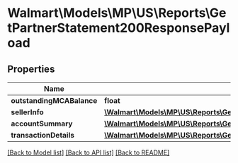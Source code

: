 # Walmart\Models\MP\US\Reports\GetPartnerStatement200ResponsePayload

## Properties

Name | Type | Description | Notes
------------ | ------------- | ------------- | -------------
**outstandingMCABalance** | **float** |  | [optional]
**sellerInfo** | [**\Walmart\Models\MP\US\Reports\GetPartnerStatement200ResponsePayloadSellerInfo**](GetPartnerStatement200ResponsePayloadSellerInfo.md) |  | [optional]
**accountSummary** | [**\Walmart\Models\MP\US\Reports\GetPartnerStatement200ResponsePayloadAccountSummary**](GetPartnerStatement200ResponsePayloadAccountSummary.md) |  | [optional]
**transactionDetails** | [**\Walmart\Models\MP\US\Reports\GetPartnerStatement200ResponsePayloadTransactionDetails**](GetPartnerStatement200ResponsePayloadTransactionDetails.md) |  | [optional]


[[Back to Model list]](./) [[Back to API list]](../../../../../README.md#supported-apis) [[Back to README]](../../../../../README.md)
